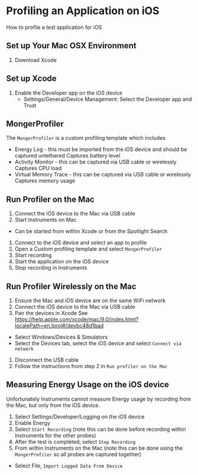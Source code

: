 # Profiling an Application on iOS
How to profile a test application for iOS

## Set up Your Mac OSX Environment
1. Download Xcode

## Set up Xcode
1. Enable the Developer app on the iOS device
   * Settings/General/Device Management: Select the Developer app and Trust

## MongerProfiler
The `MongerProfiler` is a custom profiling template which includes
  * Energy Log - this must be imported from the iOS device and should be captured untethered
    Captures battery level
  * Activity Monitor - this can be captured via USB cable or wirelessly
    Captures CPU load
  * Virtual Memory Trace - this can be captured via USB cable or wirelessly
    Captures memory usage

## Run Profiler on the Mac
1. Connect the iOS device to the Mac via USB cable
1. Start Instruments on Mac
  * Can be started from within Xcode or from the Spotlight Search
1. Connect to the iOS device and select an app to profile
1. Open a Custom profiling template and select `MongerProfiler`
1. Start recording
1. Start the application on the iOS device
1. Stop recording in Instruments

## Run Profiler Wirelessly on the Mac
1. Ensure the Mac and iOS device are on the same WiFi network
1. Connect the iOS device to the Mac via USB cable
1. Pair the devices in Xcode
See https://help.apple.com/xcode/mac/9.0/index.html?localePath=en.lproj#/devbc48d1bad
  * Select Windows/Devices & Simulators
  * Select the Devices tab, select the iOS device and select `Connect via network`
1. Disconnect the USB cable
1. Follow the instructions from step 2 in `Run profiler on the Mac`

## Measuring Energy Usage on the iOS device
Unfortunately Instruments cannot measure Energy usage by recording from the Mac, but only from the iOS device.
1. Select Settings/Developer/Logging on the iOS device
1. Enable Energy
1. Select `Start Recording` (note this can be done before recording within Instruments for the other probes)
1. After the test is completed, select `Stop Recording`
1. From within Instruments on the Mac (note this can be done using the `MongerProfiler` so all probes are captured together)
  * Select File, `Import Logged Data From Device`
